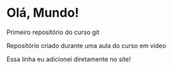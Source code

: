 # Olá, Mundo!
 Primeiro repositório do curso git


Repositório criado durante uma aula do curso em video 

Essa linha eu adicionei diretamente no site!
 